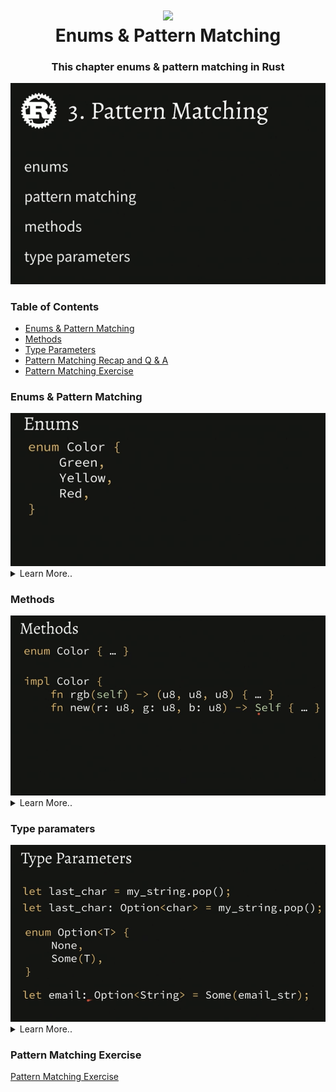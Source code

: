<h1 align="center"><img style="width: 100px;" src="https://external-content.duckduckgo.com/iu/?u=https%3A%2F%2Fwww.freecodecamp.org%2Fnews%2Fcontent%2Fimages%2F2021%2F01%2Frust-mascot.png&f=1&nofb=1&ipt=49a62143c3bb2d19d7862d393b87d3523cc07ab93607ba75d762567ef73c7177" /> </br> Enums & Pattern Matching</h1>

<h3 align="center">This chapter enums & pattern matching in Rust</h3>

<img src="../assets/pattern-enum.png" />

###  Table of Contents
  - [Enums & Pattern Matching](#enums-pattern-matching)
  - [Methods](#methods)
  - [Type Parameters](#type-parameters)
  - [Pattern Matching Recap and Q & A](#pattern-matching-recap-q-a)
  - [Pattern Matching Exercise](#pattern-matching-exercise)


### Enums & Pattern Matching

<img src="../assets/enums.png" />

<details>
  <summary>Learn More..</summary>

  - *Enums*
    - In Rust enums are a way to set
      - To create an enum in Rust we use the `enum` keyword followed by type  of
        enum aka the name capitalized, then curly braces wrapping the enum variants aka values
        - to instantiate the enum on a var rust uses a double colo syntax `::` i.e `Color::Green` call the enum type and select the variant to instantiate with
      - Enum is short for enumaration
      - Enums in Rust work a bit different than enums in typescript or python
      - Enums can store custom variants that take data called a payload, using struct
        like syntax.. its essentially a struct stored in an enum
        - Enums can store custom variants as tuples instead of structs (unlike normal tuples, in enums tuples can have only one value)

  ```rs
    enum Color { // type is the name followed by enum
        Green, // each value in the enum is the variant of the type
        Yellow, // Yellow variant of type Color
        Red, // Red variant of type Color
        Custom { red: u8, green: u8, blue: u8 } // enums can store custom variants
        Custom(u8, u8, u8) // enums can store custom variants as tuples

    }

    // the type of each var is Color (the enum), it is inferred based on the value so no need to explicity add the type i.e `go:Color`
    let go = Color::Green;
    let stop = Color::Red;
    let slow_down = Color::Yellow;
    let purple: Color = Color::Custom {
        red: 100, green: 0, blue: 250
    }; // using struct version of custom variant
    let green: Color = Color::Custom(100, 0, 250) // using tuple version of custom variant
  ```

  - *Pattern Matching*
   - In Rust, to get values from enums pattern matching is used
     - what is pattern matching?
       - pattern matching in Rust is a way to conditionally run some set of logic based on a matched value.. works similarly to switch in js and other languages
       - to create a match Rust uses the `match` keyword, similar to creating a
         switch in js using the `switch` keyword
         - following the match keyword, we give the match a value to watch, in the
           below example the match watches the `current_color` var (similar to providing a (case) in js switch case statement)
       - then provide the patterns, a match similar to a switch case will look through all the cases/patterns until one that matches the var being watched is found then it will run the logic wrapped in that case/pattern
         - in the below example `current_color` is watched, the patterns are a couple of Color enums.. once the match hits yellow, since the var current_color is the Yellow enum it will print to the console
       - a match statement can be stored in a var as an expression
         - if setting the match statement to a var ALL possible values being watch must be included in the match or rust compiler will throw an error
  - *Switch vs Match*
    - Match does not use break statements, since there are on fall throughs
    - Match provides more utility then switch statements
      - in the last match in the below example the red, green, blue values from the Custom enum are pulled out using destructuring.. we can then use these values in the scope of the match (this also works with tuples)
    - Match in Rust allows you to add a "catch all" pattern using the `_`, this is like a default pattern.. if none of the patterns are matched this will always run
      - when using the catch all pattern there is a tradeoff.. the compiler will no longer mention NEW variants or items added to the enum that match enum type being used in the match

   ```rs
     let current_color = Color::Yellow;

     match current_color {
        Color::Green => {
            println!("It was green!")
        }
        Color::Yellow => {
            println!("It was Yellow!")
        }
        Color::Custom { red, green, blue } => {
            println!("{} {} {}", red, green, blue)
        }
        _ => {
            "It was something else!"
        }
     }
   ```

   - a match statement can be stored in a var as an expression
         - if setting the match statement to a var ALL possible values being watch must be included in the match or rust compiler will throw an error

  ```rs
    let current_color = Color::Yellow;

    let color_str = match current_color {
        Color::Green => {
            println!("It was green!")
        }
        Color::Yellow => {
            println!("It was Yellow!")
        }
        Color::Custom {red, green, blue } => {
            println!("{} {} {}", red, green, blue)
        }
    };
  ```

</details>


### Methods

<img src="../assets/methods.png" />


<details>
  <summary>Learn More..</summary>

  - *Methods*
    - Similar to class based methods in other languages a method in rust is anything that takes self as an arg and/or is implemented on a struct/type vs declared as a standalone function
      - Methods are a way to implement some logic on to some instance of data similar to the way methods in classes are called to implement some logic on the class instance in other languages i.e
      ```js
      class User {
        private db;

        function getUserById(this, id) {
            this.db.getById(id)
        }
      }
       // the method is called on User
       User.getUserById(id)
      ```
    - To define a method rust uses the `impl` keyword short for implementation followed by the Type the methods should be implemented on then in curly braces you define the actual methods i.e `fn method_name(self) -> returnType { logic }` OR `fn new(item: Type) -> Self { logic }`
      - self and Self are special keywords in Rust, when used (similar to self in other languages) rust knows this references the instance of the type the methods are implemented on
      - notice the `new` method, rust and other C like languages do not have a new keyword like higher level languages so this must be implemented manually to instantiate the type or struct
        - this is simlar to `const instance = new Class()`

     ```rs
        enum Color { } // item we will create methods for

        impl Color { // impl keyword followed by the item methods belong to
            fn rgb(self) -> (u8, u8, u8) {} // define a method named rgb
            fn new(f: u8, g: u8, b: u8) -> Self {} // define the new method to create instances of Color (notice color is the return type)
        }

        let red = Color::new(250, 0, 0); // call the new method on color using rusts namespace syntax `::` to create red instance of Color
        let purple = Color::new(100, 0, 250);
        // call method on the purple instance in 2 ways
        let (r, g, b) = Color::rgb(purple); // namespace syntax
        let (r, g, b) = purple.rgb() // dot notation
    ```

    - *Associated Functions*
      - Associated functions in rust are still defined in the `impl` block and called on a struct/type but do not use self as an arg
        - this means they are not called on the instance itself
        - Associated functions are often used for constructors or utility functions that are related to the type but do not require an instance of that type.
          - I dont see a usecase for this personally, seems like a weird detail

    ```rs
        enum Color { } // item we will create methods for

        impl Color { // impl keyword followed by the item methods belong to
            fn rgb(color: Color) -> (u8, u8, u8) {} // define a ass. func named rgb
            fn new(f: u8, g: u8, b: u8) -> Color {} // define the new ass. func to create instances of Color (notice color is the return type)
        }

        let red = Color::new(250, 0, 0); // call the new ass. func on color using rusts namespace syntax `::` to create red instance of Color
        let purple = Color::new(100, 0, 250);
        let (r, g, b) = Color::rgb(purple); // call rgb on Color using namespace syntax -> rgb returns a tuple so the var is a tuple
    ```

</details>

### Type paramaters

<img src="../assets/type-params.png" />

<details>
  <summary>Learn More..</summary>

  - *Type Parameters*
    - Type parameters in Rust are generics, just using a different word
    - Rust provides Types that use generics out of the box, when implementing code these Types can be called and accept type args according to the implementation
      - below are some examples
    - Rust allows for custom Generic type parameters ofcourse
      - the below shows an example of a type that exists in the rust std lib, but shows how a Generic type paramater can be created
      - The Type parameter can be set as any name not just <T>

    ```rs
     enum Result<O, E> {
        Ok(O),
        Err(E)
     }
    ```

  - Option (used if potentially returning none, since rust does not have a none type)
    - this is the same as saying return a char or None

  ```rs
   let last_char: Option<char> = my_string.pop();
  ```

  - Result (used if some http request is made, it can return ok or err)

  ```rs
   let success: Result<i64, String> = Ok(42);
   let failure: Result<i64, String> = Err(str);
  ```

  [Rust Generics Reference](https://doc.rust-lang.org/book/ch10-01-syntax.html)
  [Rust Generics By Example](https://doc.rust-lang.org/rust-by-example/generics.html)

</details>

### Pattern Matching Exercise
[Pattern Matching Exercise](../chapter-exercises/part3/)

